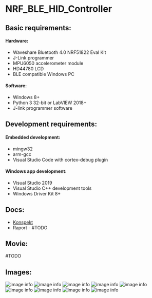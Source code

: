 # NRF_BLE_HID_Controller

## Basic requirements:

#### Hardware:

  - Waveshare Bluetooth 4.0 NRF51822 Eval Kit
  - J-Link programmer
  - MPU6050 accelerometer module
  - HD44780 LCD
  - BLE compatible Windows PC
 
#### Software:
  - Windows 8+
  - Python 3 32-bit or LabVIEW 2018+
  - J-link programmer software
  
## Development requirements:

#### Embedded development:

  - mingw32
  - arm-gcc
  - Visual Studio Code with cortex-debug plugin
  
#### Windows app development:

  - Visual Studio 2019
  - Visual Studio C++ development tools
  - Windows Driver Kit 8+
  
## Docs:
* [Konspekt](docs/Konspekt.pdf)   
* Raport - #TODO

## Movie:

#TODO

## Images:

![image info](./images/controller.png)
![image info](./images/image_1.png)
![image info](./images/image_2.png)
![image info](./images/image_3.png)
![image info](./images/image_4.png)
![image info](./images/image_5.png)
![image info](./images/image_6.png)
![image info](./images/image_7.png)
![image info](./images/image_8.png)
